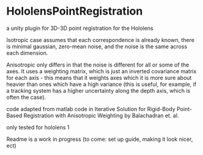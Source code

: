 # HololensPointRegistration
 a unity plugin for 3D-3D point registration for the Hololens
 
 Isotropic case assumes that each correspondence is already known, there is minimal gaussian, zero-mean noise, and the noise is the same across each dimension.
 
 Anisotropic only differs in that the noise is different for all or some of the axes. It uses a weighting matrix, which is just an inverted covariance matrix for each axis - this means that it weights axes which it is more sure about heavier than ones which have a high variance (this is useful, for example, if a tracking system has a higher uncertainty along the depth axis, which is often the case).
 
 
code adapted from matlab code in Iterative Solution for Rigid-Body Point-Based Registration with Anisotropic Weighting by Balachadran et. al.

only tested for hololens 1

Readme is a work in progress (to come: set up guide, making it look nicer, ect)
